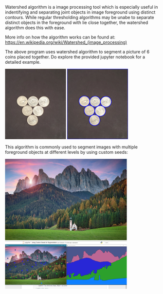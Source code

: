 Watershed algorithm is a image processing tool which is especially useful in indentifying and separating joint objects in image foreground using distinct contours. While regular thresholding algorithms may be unabe to separate distinct objects in the foreground with lie close together, the watershed algorithm does this with ease. 

More info on how the algorithm works can be found at: https://en.wikipedia.org/wiki/Watershed_(image_processing)

The above program uses watershed algorithm to segment a picture of 6 coins placed together. Do explore the provided jupyter notebook for a detailed example.

<img src = "coins.jpg" width = 200>
<img src = "coins_with_contours.jpg" width = 200>

This algorithm is commonly used to segment images with multiple foreground objects at different levels by using custom seeds: 

<img src = "landscape.jpg" width = 400>
<img src = "final_result.png" width = 400>
